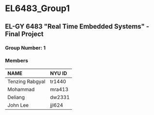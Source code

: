 # EL6483_Group1
## EL-GY 6483 "Real Time Embedded Systems" - Final Project

### Group Number: 1
### Members
|NAME            |NYU ID  |
|:---------------|:-------|
|Tenzing Rabgyal | tr1440 |
|Mohammad        | mra413 |
|Deliang         | dw2331 |
|John Lee        | jjl624 |
